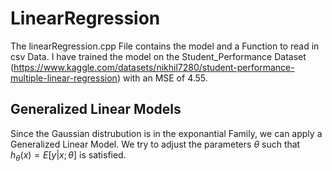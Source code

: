 # LinearRegression

The linearRegression.cpp File contains the model and a Function to read in csv Data. I have trained the model on the Student_Performance Dataset (https://www.kaggle.com/datasets/nikhil7280/student-performance-multiple-linear-regression) with an MSE of 4.55.

## Generalized Linear Models

Since the Gaussian distrubution is in the exponantial Family, we can apply a Generalized Linear Model. We try to adjust the parameters $\theta$ such that $h_\theta(x)= E[y|x;\theta]$ is satisfied. 


